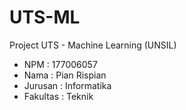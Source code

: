 # UTS-ML

Project UTS - Machine Learning (UNSIL)
- NPM : 177006057
- Nama : Pian Rispian
- Jurusan : Informatika
- Fakultas : Teknik
